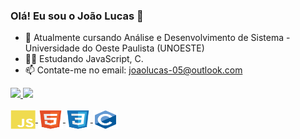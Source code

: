 ### Olá! Eu sou o João Lucas 👋

- 🔭 Atualmente cursando Análise e Desenvolvimento de Sistema - Universidade do Oeste Paulista (UNOESTE)
- 👨‍💻 Estudando JavaScript, C.
- 📫 Contate-me no email: joaolucas-05@outlook.com
<div>
  <a href="https://github.com/jjoaolucas">
  <img height="180em" src="https://github-readme-stats.vercel.app/api?username=jjoaolucas&show_icons=true&theme=tokyonight&include+all_commits=true&count_private=true"/>
  <img height="180em" src="https://github-readme-stats.vercel.app/api/top-langs/?username=jjoaolucas&layout=compact&langs_count=16&theme=tokyonight"/>
</div>

<div style="display: inline_block"><br>
  <img align="center" alt="Joao-Js" height="30" width="40" src="https://raw.githubusercontent.com/devicons/devicon/master/icons/javascript/javascript-plain.svg">
  <img align="center" alt="Joao-HTML" height="30" width="40" src="https://raw.githubusercontent.com/devicons/devicon/master/icons/html5/html5-original.svg">
  <img align="center" alt="Joao-CSS" height="30" width="40" src="https://raw.githubusercontent.com/devicons/devicon/master/icons/css3/css3-original.svg">
  <img align="center" alt="Rafa-Csharp" height="30" width="40" src="https://raw.githubusercontent.com/devicons/devicon/master/icons/c/c-original.svg">
</div>

##
<!--
  <div> 
    <a href="LINK" target="_black"><img src="https://img.shields.io/badge/-LinkedIn-%230077B5?style=for-the-badge&logo=linkedin&logoColor=white" target="_blank"></>
  </div>
-->

<div>
  
</div>
